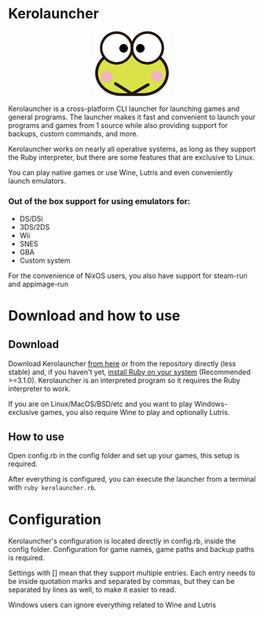 # Kerolauncher

<p align="center">
<img src="keroppi.svg" width="150" />
</p>

Kerolauncher is a cross-platform CLI launcher for launching games and general programs. The launcher makes it fast and convenient to launch your programs and games from 1 source while also providing support for backups, custom commands, and more.

Kerolauncher works on nearly all operative systems, as long as they support the Ruby interpreter, but there are some features that are exclusive to Linux.

You can play native games or use Wine, Lutris and even conveniently launch emulators.

### Out of the box support for using emulators for:
* DS/DSi
* 3DS/2DS
* Wii
* SNES
* GBA
* Custom system

For the convenience of NixOS users, you also have support for steam-run and appimage-run

# Download and how to use
## Download
Download Kerolauncher [from here](https://github.com/spacebanana420/Kerolauncher/releases) or from the repository directly (less stable) and, if you haven't yet, [install Ruby on your system](https://www.ruby-lang.org/en/) (Recommended >=3.1.0). Kerolauncher is an interpreted program so it requires the Ruby interpreter to work.

If you are on Linux/MacOS/BSD/etc and you want to play Windows-exclusive games, you also require Wine to play and optionally Lutris.

## How to use
Open config.rb in the config folder and set up your games, this setup is required.

After everything is configured, you can execute the launcher from a terminal with ```ruby kerolauncher.rb```.

# Configuration
Kerolauncher's configuration is located directly in config.rb, inside the config folder. Configuration for game names, game paths and backup paths is required.

Settings with [] mean that they support multiple entries. Each entry needs to be inside quotation marks and separated by commas, but they can be separated by lines as well, to make it easier to read.

Windows users can ignore everything related to Wine and Lutris
